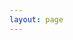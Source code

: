 ```yaml
---
layout: page
---
```


<script setup>
    import { withBase } from 'vitepress';
    import { onMounted } from "vue"
    import eodashStyle from "@eodash/eodash/webcomponent.css?raw";
    onMounted(() => {
        const EodashContainer = class extends HTMLElement {
            constructor() {
                super();
                this.attachShadow({ mode: "open" });
            }

            connectedCallback() {
                const style = document.createElement("style");
                style.innerHTML = `
                    ${eodashStyle}
                    /* Why is this needed? Somehow these CSS vars get "lost" */
                    .bg-primary {
                        --v-theme-overlay-multiplier: var(--v-theme-primary-overlay-multiplier);
                        background-color: rgb(var(--v-theme-primary)) !important;
                        color: rgb(var(--v-theme-on-primary)) !important;
                    }
                    .bg-secondary {
                        --v-theme-overlay-multiplier: var(--v-theme-secondary-overlay-multiplier);
                        background-color: rgb(var(--v-theme-secondary)) !important;
                        color: rgb(var(--v-theme-on-secondary)) !important;
                    }
                    :root {
                        --v-hover-opacity: 0.04 !important;
                        --v-focus-opacity: 0.12 !important;
                    }
                    .v-btn:hover>.v-btn__overlay {
                        opacity: var(--v-hover-opacity);
                    }
                    .v-btn:focus-visible>.v-btn__overlay {
                        opacity: var(--v-focus-opacity);
                    }
                `;
                this.shadowRoot.appendChild(style);

                const eoDash = document.createElement("eo-dash");
                eoDash.style = "display: block; height: 100%; width: 100%;";
                eoDash.config = withBase('/configs/firstconfig.js');
                this.shadowRoot.appendChild(eoDash);
            }
        };
        if (!customElements.get("eodash-container")) {
            customElements.define("eodash-container", EodashContainer);
        }  
        // monkeypatching querySelector to get to the EOXMap inside shadowDom for drawtools to attach itself
        document.querySelector = (function(originalQuerySelector) {
        return function(selector) {
            if (selector === 'eox-map#main') {
                return document.querySelector("eodash-container").shadowRoot.querySelector("eox-map#main");
            }
            return originalQuerySelector.call(document, selector);
        };
        })(document.querySelector);
    });

</script>

<eodash-container style="display: block; height: calc(100dvh - var(--vp-nav-height))"></eodash-container>
